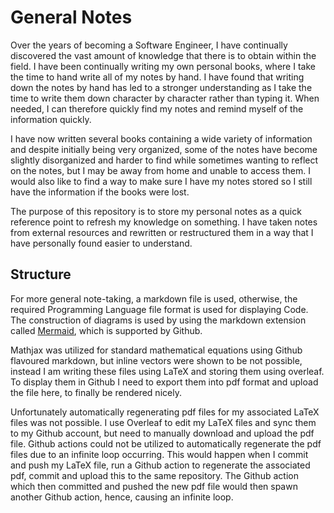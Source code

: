 # General Notes

Over the years of becoming a Software Engineer, I have continually discovered the vast amount of knowledge that there is to obtain within the field. I have been continually writing my own personal books, where I take the time to hand write all of my notes by hand. I have found that writing down the notes by hand has led to a stronger understanding as I take the time to write them down character by character rather than typing it. When needed, I can therefore quickly find my notes and remind myself of the information quickly.

I have now written several books containing a wide variety of information and despite initially being very organized, some of the notes have become slightly disorganized and harder to find while sometimes wanting to reflect on the notes, but I may be away from home and unable to access them. I would also like to find a way to make sure I have my notes stored so I still have the information if the books were lost.

The purpose of this repository is to store my personal notes as a quick reference point to refresh my knowledge on something. I have taken notes from external resources and rewritten or restructured them in a way that I have personally found easier to understand.

## Structure
For more general note-taking, a markdown file is used, otherwise, the required Programming Language file format is used for displaying Code. The construction of diagrams is used by using the markdown extension called [Mermaid](https://mermaid-js.github.io/mermaid/#/), which is supported by Github.

Mathjax was utilized for standard mathematical equations using Github flavoured markdown, but inline vectors were shown to be not possible, instead I am writing these files using LaTeX and storing them using overleaf. To display them in Github I need to export them into pdf format and upload the file here, to finally be rendered nicely.

Unfortunately automatically regenerating pdf files for my associated LaTeX files was not possible. I use Overleaf to edit my LaTeX files and sync them to my Github account, but need to manually download and upload the pdf file. Github actions could not be utilized to automatically regenerate the pdf files due to an infinite loop occurring. This would happen when I commit and push my LaTeX file, run a Github action to regenerate the associated pdf, commit and upload this to the same repository. The Github action which then committed and pushed the new pdf file would then spawn another Github action, hence, causing an infinite loop.
